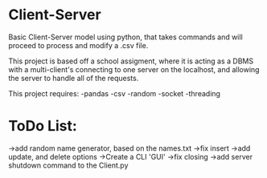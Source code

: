 # Client-Server
Basic Client-Server model using python, that takes commands and will proceed to process and modify a .csv file.

This project is based off a school assigment, where it is acting as a DBMS with a multi-client's connecting to one server on the localhost, and allowing the server to handle all of the requests.

This project requires:
-pandas
-csv
-random
-socket
-threading




# ToDo List:
->add random name generator, based on the names.txt
->fix insert
->add update, and delete options
->Create a CLI 'GUI'
->fix closing
->add server shutdown command to the Client.py

